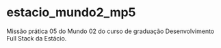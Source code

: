 # estacio_mundo2_mp5
Missão prática 05 do Mundo 02 do curso de graduação Desenvolvimento Full Stack da Estácio.
